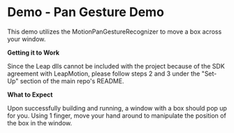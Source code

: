 Demo - Pan Gesture Demo
===============================

This demo utilizes the MotionPanGestureRecognizer to move a box across your window.

**Getting it to Work**

Since the Leap dlls cannot be included with the project because of the SDK agreement with LeapMotion, please follow steps 2 and 3 under the "Set-Up" section of the main repo's README.

**What to Expect**

Upon successfully building and running, a window with a box should pop up for you. Using 1 finger, move your hand around to manipulate the position of the box in the window. 
